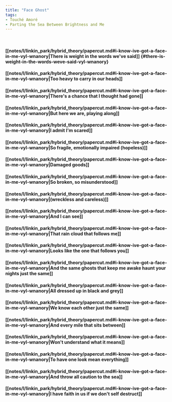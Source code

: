 ```yaml
---
title: "Face Ghost"
tags:
- Touché Amoré
- Parting the Sea Between Brightness and Me
---
```

&nbsp;
#### [[notes/l/linkin_park/hybrid_theory/papercut.md#i-know-ive-got-a-face-in-me-vyl-wnanory|There is weight in the words we've said]] {#there-is-weight-in-the-words-weve-said-vyl-wnanory}
#### [[notes/l/linkin_park/hybrid_theory/papercut.md#i-know-ive-got-a-face-in-me-vyl-wnanory|Too heavy to carry in our heads]]
#### [[notes/l/linkin_park/hybrid_theory/papercut.md#i-know-ive-got-a-face-in-me-vyl-wnanory|There's a chance that I thought had gone]]
#### [[notes/l/linkin_park/hybrid_theory/papercut.md#i-know-ive-got-a-face-in-me-vyl-wnanory|But here we are, playing along]]
#### [[notes/l/linkin_park/hybrid_theory/papercut.md#i-know-ive-got-a-face-in-me-vyl-wnanory|I admit I'm scared]]
#### [[notes/l/linkin_park/hybrid_theory/papercut.md#i-know-ive-got-a-face-in-me-vyl-wnanory|So fragile, emotionally impaired (hopeless)]]
#### [[notes/l/linkin_park/hybrid_theory/papercut.md#i-know-ive-got-a-face-in-me-vyl-wnanory|Damaged goods]]
#### [[notes/l/linkin_park/hybrid_theory/papercut.md#i-know-ive-got-a-face-in-me-vyl-wnanory|So broken, so misunderstood]]
#### [[notes/l/linkin_park/hybrid_theory/papercut.md#i-know-ive-got-a-face-in-me-vyl-wnanory|(wreckless and careless)]]
#### [[notes/l/linkin_park/hybrid_theory/papercut.md#i-know-ive-got-a-face-in-me-vyl-wnanory|And I can see]]
#### [[notes/l/linkin_park/hybrid_theory/papercut.md#i-know-ive-got-a-face-in-me-vyl-wnanory|That rain cloud that follows me]]
#### [[notes/l/linkin_park/hybrid_theory/papercut.md#i-know-ive-got-a-face-in-me-vyl-wnanory|Looks like the one that follows you]]
#### [[notes/l/linkin_park/hybrid_theory/papercut.md#i-know-ive-got-a-face-in-me-vyl-wnanory|And the same ghosts that keep me awake haunt your nights just the same]]
#### [[notes/l/linkin_park/hybrid_theory/papercut.md#i-know-ive-got-a-face-in-me-vyl-wnanory|All dressed up in black and grey]]
#### [[notes/l/linkin_park/hybrid_theory/papercut.md#i-know-ive-got-a-face-in-me-vyl-wnanory|We know each other just the same]]
#### [[notes/l/linkin_park/hybrid_theory/papercut.md#i-know-ive-got-a-face-in-me-vyl-wnanory|And every mile that sits between]]
#### [[notes/l/linkin_park/hybrid_theory/papercut.md#i-know-ive-got-a-face-in-me-vyl-wnanory|Won't understand what it means]]
#### [[notes/l/linkin_park/hybrid_theory/papercut.md#i-know-ive-got-a-face-in-me-vyl-wnanory|To have one look mean everything]]
#### [[notes/l/linkin_park/hybrid_theory/papercut.md#i-know-ive-got-a-face-in-me-vyl-wnanory|And throw all caution to the sea]]
#### [[notes/l/linkin_park/hybrid_theory/papercut.md#i-know-ive-got-a-face-in-me-vyl-wnanory|I have faith in us if we don't self destruct]]
